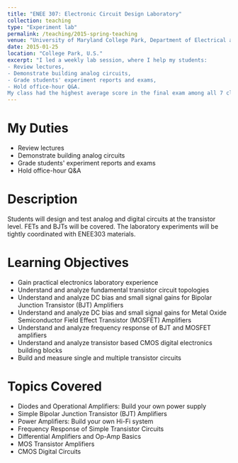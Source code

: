 ```yaml
---
title: "ENEE 307: Electronic Circuit Design Laboratory"
collection: teaching
type: "Experiment lab"
permalink: /teaching/2015-spring-teaching
venue: "University of Maryland College Park, Department of Electrical and Computer Engineering"
date: 2015-01-25
location: "College Park, U.S."
excerpt: "I led a weekly lab session, where I help my students:
- Review lectures,
- Demonstrate building analog circuits,
- Grade students' experiment reports and exams,
- Hold office-hour Q&A.  
My class had the highest average score in the final exam among all 7 classes, and they surpassed the second place for about 10 points! I'm so proud of them!"
---
```




My Duties
======
- Review lectures
- Demonstrate building analog circuits
- Grade students' experiment reports and exams
- Hold office-hour Q&A

Description
======
Students will design and test analog and digital circuits at the transistor level. FETs and BJTs will be covered. The laboratory experiments will be tightly coordinated with ENEE303 materials.

Learning Objectives
======
- Gain practical electronics laboratory experience
- Understand and analyze fundamental transistor circuit topologies
- Understand and analyze DC bias and small signal gains for Bipolar Junction Transistor (BJT) Amplifiers
- Understand and analyze DC bias and small signal gains for Metal Oxide Semiconductor Field Effect Transistor (MOSFET) Amplifiers
- Understand and analyze frequency response of BJT and MOSFET amplifiers
- Understand and analyze transistor based CMOS digital electronics building blocks
- Build and measure single and multiple transistor circuits

Topics Covered
======
- Diodes and Operational Amplifiers: Build your own power supply
- Simple Bipolar Junction Transistor (BJT) Amplifiers
- Power Amplifiers: Build your own Hi-Fi system
- Frequency Response of Simple Transistor Circuits
- Differential Amplifiers and Op-Amp Basics
- MOS Transistor Amplifiers
- CMOS Digital Circuits
